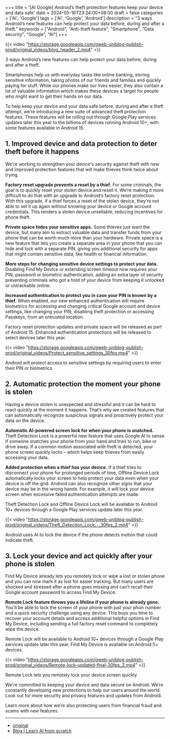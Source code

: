 +++
title = '[AI Google] Android’s theft protection features keep your device and data safe'
date = 2024-05-16T23:24:00+08:00
draft = false
categories = ['AI', 'Google']
tags = ['AI', 'Google', 'Android']
description = "3 ways Android’s new features can help protect your data before, during and after a theft."
keywords = ["Android", "Anti-theft feature", "Smartphone", "Data security", "Google", "AI"]
+++

{{< video "https://storage.googleapis.com/gweb-uniblog-publish-prod/original_videos/blog_header_2.mp4" >}}

3 ways Android’s new features can help protect your data before, during and after a theft.

Smartphones help us with everyday tasks like online banking, storing sensitive information, taking photos of our friends and families and quickly paying for stuff. While our phones make our lives easier, they also contain a lot of valuable information which makes these devices a target for people who might want to get their hands on our data.

To help keep your device and your data safe before, during and after a theft attempt, we’re introducing a new suite of advanced theft protection features. These features will be rolling out through Google Play services updates later this year to the billions of devices running Android 10+, with some features available in Android 15.

## 1. Improved device and data protection to deter theft before it happens
We're working to strengthen your device's security against theft with new and improved protection features that will make thieves think twice about trying.

**Factory reset upgrade prevents a reset by a thief.** For some criminals, the goal is to quickly reset your stolen device and resell it. We’re making it more difficult to do that with an upgrade to Android’s factory reset protection. With this upgrade, if a thief forces a reset of the stolen device, they’re not able to set it up again without knowing your device or Google account credentials. This renders a stolen device unsellable, reducing incentives for phone theft.

**Private space hides your sensitive apps.** Some thieves just want the device, but many aim to extract valuable data and transfer funds from your phone that can be worth much more than your hardware. Private space is a new feature that lets you create a separate area in your phone that you can hide and lock with a separate PIN, giving you additional security for apps that might contain sensitive data, like health or financial information.

**More steps for changing sensitive device settings to protect your data.** Disabling Find My Device or extending screen timeout now requires your PIN, password or biometric authentication, adding an extra layer of security preventing criminals who got a hold of your device from keeping it unlocked or untrackable online.

**Increased authentication to protect you in case your PIN is known by a thief.** When enabled, our new enhanced authentication will require biometrics for accessing and changing critical Google account and device settings, like changing your PIN, disabling theft protection or accessing Passkeys, from an untrusted location.

Factory reset protection updates and private space will be released as part of Android 15. Enhanced authentication protections will be released to select devices later this year.

{{< video "https://storage.googleapis.com/gweb-uniblog-publish-prod/original_videos/Protect_sensitive_settings_30fps.mp4" >}}

Android will protect access to sensitive settings by requiring users to enter their PIN or biometrics.

## 2. Automatic protection the moment your phone is stolen
Having a device stolen is unexpected and stressful and it can be hard to react quickly at the moment it happens. That’s why we created features that can automatically recognize suspicious signals and proactively protect your data on the device.

**Automatic AI-powered screen lock for when your phone is snatched.** Theft Detection Lock is a powerful new feature that uses Google AI to sense if someone snatches your phone from your hand and tries to run, bike or drive away. If a common motion associated with theft is detected, your phone screen quickly locks – which helps keep thieves from easily accessing your data.

**Added protection when a thief has your device.** If a thief tries to disconnect your phone for prolonged periods of time, Offline Device Lock automatically locks your screen to help protect your data even when your device is off the grid. Android can also recognize other signs that your device may be in the wrong hands. For example, it will lock your device screen when excessive failed authentication attempts are made.

Theft Detection Lock and Offline Device Lock will be available to Android 10+ devices through a Google Play services update later this year.

{{< video "https://storage.googleapis.com/gweb-uniblog-publish-prod/original_videos/Theft_Detection_Lock_-_30fps_2.mp4" >}}

Android uses AI to lock the device if the phone detects motion that could indicate theft.

## 3. Lock your device and act quickly after your phone is stolen
Find My Device already lets you remotely lock or wipe a lost or stolen phone and you can now mark it as lost for easier tracking. But many users are shocked and stressed after a phone goes missing and can’t recall their Google account password to access Find My Device.

**Remote Lock feature throws you a lifeline if your phone is already gone.** You'll be able to lock the screen of your phone with just your phon number and a quick security challenge using any device. This buys you time to recover your account details and access additional helpful options in Find My Device, including sending a full factory reset command to completely wipe the device.

Remote Lock will be available to Android 10+ devices through a Google Play services update later this year. Find My Device is available on Android 5+ devices.

{{< video "https://storage.googleapis.com/gweb-uniblog-publish-prod/original_videos/Remote-lock-updated-final-30fps_2.mp4" >}}

Remote Lock lets you remotely lock your device screen quickly

We're committed to keeping your device and data secure on Android. We’re constantly developing new protections to help our users around the world. Look out for more security and privacy features and updates from Android.

Learn more about how we’re also protecting users from financial fraud and scams with new features.

---

- [original](https://blog.google/products/android/android-theft-protection/)
- [Blog | Learn AI from scratch](https://blog.aihub2022.top/en/post/ai-google-android-theft-protection/)


